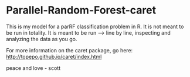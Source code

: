 # Parallel-Random-Forest-caret
This is my model for a parRF classification problem in R.
It is not meant to be run in totality. 
It is meant to be run --> line by line, inspecting and analyzing the data as you go. 

For more information on the caret package, go here: 
http://topepo.github.io/caret/index.html

peace and love - scott
